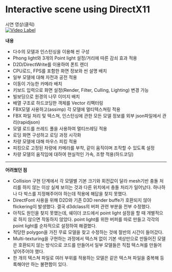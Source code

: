 #  Interactive scene using DirectX11

시연 영상(클릭)<br>
[![Video Label](http://img.youtube.com/vi/Cyxn7jwYV2s/0.jpg)](https://youtu.be/Cyxn7jwYV2s)

**내용**
- 다수의 모델과 인스턴싱을 이용해 씬 구성
- Phong light와 3개의 Point light 설정/거리에 따른 감쇠 효과 적용
- D2D/DirectWrite를 이용하여 폰트 렌더
- CPU로드, FPS를 포함한 화면 정보와 씬 설명 배치
- 일부 모델에 대해 자전과 공전 적용
- 이동이 가능한 카메라 배치
- 키보드 입력으로 화면 설정(Render, Filter, Culling, Lighting) 변경 가능
- 빌보딩으로 원경의 나무 이미지 배치
- 배열 구조로 하드코딩한 객체를 Vector 리팩터링
- FBX모델 사용하고(assimp) 각 모델에 멀티텍스쳐링 적용
- FBX 파일 처리 및 텍스쳐, 인스턴싱에 관한 모든 모델 정보를 외부 json파일에서 관리(rapidjson)
- 모델 로드를 쓰레드 풀을 사용하여 멀티쓰레딩 적용
- 로딩 화면 구성하고 로딩 과정 시각화
- 차량 모델에 대해 마우스 피킹 적용
- 피킹으로 고정된 차량에 카메라를 부착, 같이 움직이며 조작할 수 있도록 설정
- 차량 모델의 움직임에 대하여 현실적인 가속, 조향 적용(하드코딩)

---

**어려웠던 점**
- Collision 구현 단계에서 각 모델별 기본 크기와 회전값이 달라  mesh기반 충돌 처리를 하지 않는 이상 실제 보이는 것과 다른 위치에서 충돌 처리가 일어났다. 하나하나 다 박스를 지정해주어야 하는데 적용에 해답을 찾지 못했다.
- DirectFont 사용을 위해  D2D와 기존 D3D render buffe가 호환되지 않아 flickering이 발생했다. 결국 d3dclass의 버퍼 관련 부분을 전부 수정했다.
- 아직도 원인을 찾지 못했는데, 쉐이더 코드에서 point light 설정을 할 때 개별적으로 하지 않으면 작동하지 않았다. point light를 위한 버퍼를 따로 만들고 각각의 point light를 순차적으로 설정하여 해결했다.
- 적당한 polygon을 가진 무료 모델을 찾고 수정하는 것에 절반의 시간이 들어갔다.
- Multi-texturing을 구현하는 과정에서 텍스쳐 없이 기본 색상만으로 만들어진 모델은 호환되지 않는 방식으로 코드를 만들어서 일부 모델들은 직접 텍스쳐를 만들어 넣어주어야 했다.
- 한 개의 텍스쳐 파일로 여러 부위를 적용하는 모델은 같은 텍스쳐 파일을 중복해 등록해야만 하는 불편함이 있다.
